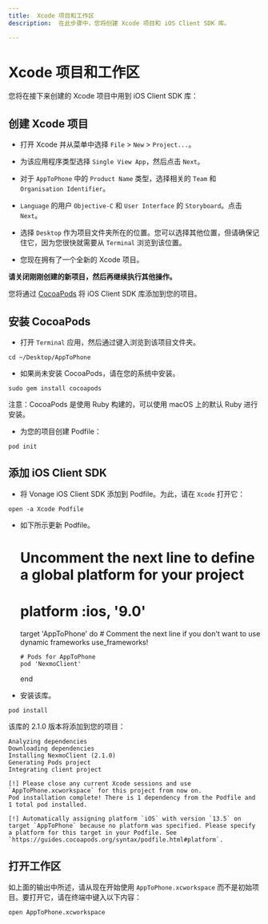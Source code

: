 ```yaml
---
title:  Xcode 项目和工作区
description:  在此步骤中，您将创建 Xcode 项目和 iOS Client SDK 库。

---
```


Xcode 项目和工作区
============

您将在接下来创建的 Xcode 项目中用到 iOS Client SDK 库：

创建 Xcode 项目
-----------

* 打开 Xcode 并从菜单中选择 `File` > `New` > `Project...`。

* 为该应用程序类型选择 `Single View App`，然后点击 `Next`。

* 对于 `AppToPhone` 中的 `Product Name` 类型，选择相关的 `Team` 和 `Organisation Identifier`。

* `Language` 的用户 `Objective-C` 和 `User Interface` 的 `Storyboard`。点击 `Next`。

* 选择 `Desktop` 作为项目文件夹所在的位置。您可以选择其他位置，但请确保记住它，因为您很快就需要从 `Terminal` 浏览到该位置。

* 您现在拥有了一个全新的 Xcode 项目。

**请关闭刚刚创建的新项目，然后再继续执行其他操作。** 

您将通过 [CocoaPods](https://cocoapods.org/) 将 iOS Client SDK 库添加到您的项目。

安装 CocoaPods
------------

* 打开 `Terminal` 应用，然后通过键入浏览到该项目文件夹。

```shell
cd ~/Desktop/AppToPhone
```

* 如果尚未安装 CocoaPods，请在您的系统中安装。

```shell
sudo gem install cocoapods
```

注意：CocoaPods 是使用 Ruby 构建的，可以使用 macOS 上的默认 Ruby 进行安装。

* 为您的项目创建 Podfile：

```shell
pod init
```

添加 iOS Client SDK
-----------------

* 将 Vonage iOS Client SDK 添加到 Podfile。为此，请在 `Xcode` 打开它：

```shell
open -a Xcode Podfile
```

* 如下所示更新 Podfile。

    # Uncomment the next line to define a global platform for your project
    # platform :ios, '9.0'
    
    target 'AppToPhone' do
      # Comment the next line if you don't want to use dynamic frameworks
      use_frameworks!
    
      # Pods for AppToPhone
      pod 'NexmoClient'
      
    end

* 安装该库。

```shell
pod install
```

该库的 2\.1\.0 版本将添加到您的项目：

    Analyzing dependencies
    Downloading dependencies
    Installing NexmoClient (2.1.0)
    Generating Pods project
    Integrating client project
    
    [!] Please close any current Xcode sessions and use `AppToPhone.xcworkspace` for this project from now on.
    Pod installation complete! There is 1 dependency from the Podfile and 1 total pod installed.
    
    [!] Automatically assigning platform `iOS` with version `13.5` on target `AppToPhone` because no platform was specified. Please specify a platform for this target in your Podfile. See `https://guides.cocoapods.org/syntax/podfile.html#platform`.

打开工作区
-----

如上面的输出中所述，请从现在开始使用 `AppToPhone.xcworkspace` 而不是初始项目。要打开它，请在终端中键入以下内容：

```shell
open AppToPhone.xcworkspace
```

